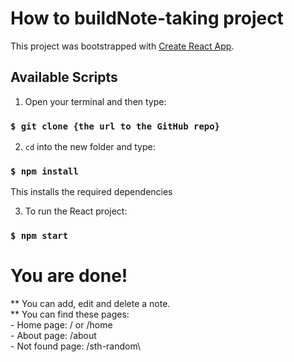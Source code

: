 # How to buildNote-taking project

This project was bootstrapped with [Create React App](https://github.com/facebook/create-react-app).

## Available Scripts

1. Open your terminal and then type:

### `$ git clone {the url to the GitHub repo}`



2. `cd` into the new folder and type:

### `$ npm install`
This installs the required dependencies



3. To run the React project:

### `$ npm start`




# You are done! 

** You can add, edit and delete a note.\
** You can find these pages:\
    - Home page: / or /home\
    - About page: /about\
    - Not found page: /sth-random\
